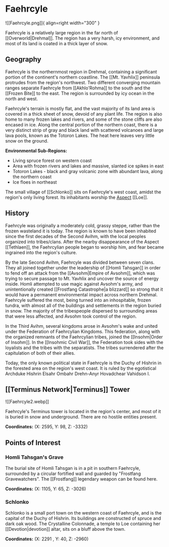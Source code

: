 # Faehrcyle

![[Faehrcyle.png]]{ align=right width="300" }

Faehrcyle is a relatively large region in the far north of [[Overworld|Drehmal]]. The region has a very harsh, icy environment, and most of its land is coated in a thick layer of snow.

## Geography

Faehrcyle is the northernmost region in Drehmal, containing a significant portion of the continent's northern coastline. The [[Mt. Yavhlix]] peninsula protrudes from the region's northwest. Two different converging mountain ranges separate Faehrcyle from [[Akhlo'Rohma]] to the south and the [[Frozen Bite]] to the east. The region is surrounded by icy ocean in the north and west.

Faehrcyle's terrain is mostly flat, and the vast majority of its land area is covered in a thick sheet of snow, devoid of any plant life. The region is also home to many frozen lakes and rivers, and some of the stone cliffs are also encased in ice. Along the central portion of the northern coast, there is a very distinct strip of gray and black land with scattered volcanoes and large lava pools, known as the Totoron Lakes. The heat here leaves very little snow on the ground.

**Environmental Sub-Regions:**
- Living spruce forest on western coast
- Area with frozen rivers and lakes and massive, slanted ice spikes in east
- Totoron Lakes - black and gray volcanic zone with abundant lava, along the northern coast
- Ice floes in northeast

The small village of [[Schlonko]] sits on Faehrcyle's west coast, amidst the region's only living forest. Its inhabitants worship the [Aspect](/Lore/Higher_Beings/Aspects/) [[Loe]].

## History

Faehrcyle was originally a moderately cold, grassy steppe, rather than the frozen wasteland it is today. The region is known to have been inhabited since the first decades of the Second Avihm, with the local peoples organized into tribes/clans. After the nearby disappearance of the Aspect [[Tethlaen]], the Faehrcylian people began to worship him, and fear became ingrained into the region's culture.

By the late Second Avihm, Faehrcyle was divided between seven clans. They all joined together under the leadership of [[Homli Tahsgan]] in order to fend off an attack from the [[Avsohm|Empire of Avsohm]], which was trying to secure passage to Mt. Yavhlix and uncover the source of energy inside. Homli attempted to use magic against Avsohm's army, and unintentionally created [[Frostfang Catastrophe|a blizzard]] so strong that it would have a permanent environmental impact across northern Drehmal. Faehrcyle suffered the most, being turned into an inhospitable, frozen tundra, with almost all of the buildings and settlements in the region buried in snow. The majority of the tribespeople dispersed to surrounding areas that were less affected, and Avsohm took control of the region.

In the Third Avihm, several kingdoms arose in Avsohm's wake and united under the Federation of Faehrcylian Kingdoms. This federation, along with the organized remnants of the Faehrcylian tribes, joined the [[Insohm|Order of Insohm]]. In the [[Insohmic Civil War]], the Federation took sides with the loyalists and the tribes with the separatists. The tribes surrendered after the capitulation of both of their allies. 

Today, the only known political state in Faehrcyle is the Duchy of Hishrin in the forested area on the region's west coast. It is ruled by the egotistical Archduke Hishrin Elsahr Ombahr Drehn-Anyr Hovadchear Vahidson I.

## [[Terminus Network|Terminus]] Tower

![[Faehrcyle2.webp]]

Faehrcyle's Terminus tower is located in the region's center, and most of it is buried in snow and underground. There are no hostile entities present.

**Coordinates:** (X: 2595, Y: 98, Z: -3332)

## Points of Interest

### Homli Tahsgan's Grave

The burial site of Homli Tahsgan is in a pit in southern Faehrcyle, surrounded by a circular fortified wall and guarded by "Frostfang Gravewatchers". The [[Frostfang]] legendary weapon can be found here.

**Coordinates:** (X: 1105, Y: 65, Z: -3026)

### Schlonko

Schlonko is a small port town on the western coast of Faehrcyle, and is the capital of the Duchy of Hishrin. Its buildings are constructed of spruce and dark oak wood. The Crystalline Colonnade, a temple to Loe containing her [[Devotion|devotion]] altar, sits on a bluff above the town.

**Coordinates:** (X: 2291 , Y: 40, Z: -2960)
